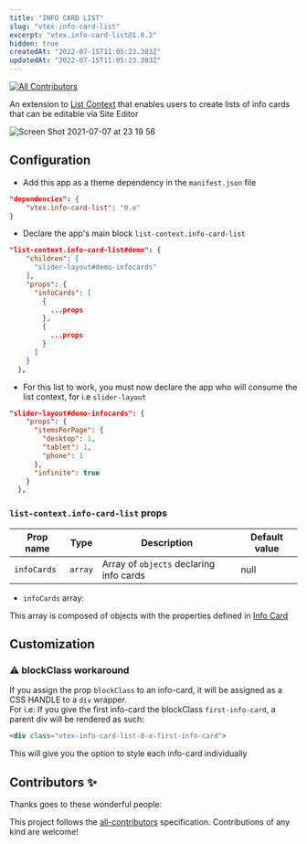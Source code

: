 ```yaml
---
title: "INFO CARD LIST"
slug: "vtex-info-card-list"
excerpt: "vtex.info-card-list@1.0.2"
hidden: true
createdAt: "2022-07-15T11:05:23.303Z"
updatedAt: "2022-07-15T11:05:23.303Z"
---
```

<!-- DOCS-IGNORE:start -->
<!-- ALL-CONTRIBUTORS-BADGE:START - Do not remove or modify this section -->
[![All Contributors](https://img.shields.io/badge/all_contributors-0-orange.svg?style=flat-square)](#contributors-)
<!-- ALL-CONTRIBUTORS-BADGE:END -->
<!-- DOCS-IGNORE:end -->

An extension to [List Context](https://github.com/vtex-apps/list-context) that enables users to create lists of info cards that can be editable via Site Editor

![Screen Shot 2021-07-07 at 23 19 56](https://user-images.githubusercontent.com/50715158/124839073-fdfd2b00-df7f-11eb-8ebd-a009e3fd34b8.png)

## Configuration 

- Add this app as a theme dependency in the `manifest.json` file

```json
"dependencies": {
    "vtex.info-card-list": "0.x"
}
```

- Declare the app's main block `list-context.info-card-list`
```json
"list-context.info-card-list#demo": {
    "children": [
      "slider-layout#demo-infocards"
    ],
    "props": {
      "infoCards": [
        {
          ...props
        },
        {
          ...props
        }
      ]
    }
  },
```
- For this list to work, you must now declare the app who will consume the list context, for i.e `slider-layout`

```json
"slider-layout#demo-infocards": {
    "props": {
      "itemsPerPage": {
        "desktop": 1,
        "tablet": 1,
        "phone": 1
      },
      "infinite": true
    }
  },
```

### `list-context.info-card-list` props

| Prop name    | Type            | Description    | Default value     |
| ------------ | --------------- | -------------- | ---------- | 
| `infoCards`      | `array`       | Array of `objects` declaring info cards        | null        |


- `infoCards` array:

This array is composed of objects with the properties defined in [Info Card](https://github.com/vtex-apps/store-components/blob/master/docs/InfoCard.md)

## Customization

### ⚠️ blockClass workaround

If you assign the prop `blockClass` to an info-card, it will be assigned as a CSS HANDLE to a `div` wrapper.  
For i.e: If you give the first info-card the blockClass `first-info-card`, a parent div will be rendered as such:  
```html
<div class="vtex-info-card-list-0-x-first-info-card">
```
This will give you the option to style each info-card individually  

<!-- DOCS-IGNORE:start -->

## Contributors ✨

Thanks goes to these wonderful people:

<!-- ALL-CONTRIBUTORS-LIST:START - Do not remove or modify this section -->
<!-- prettier-ignore-start -->
<!-- markdownlint-disable -->
<!-- markdownlint-enable -->
<!-- prettier-ignore-end -->
<!-- ALL-CONTRIBUTORS-LIST:END -->

This project follows the [all-contributors](https://github.com/all-contributors/all-contributors) specification. Contributions of any kind are welcome!

<!-- DOCS-IGNORE:end -->